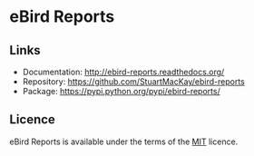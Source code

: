 # eBird Reports

## Links

* Documentation: http://ebird-reports.readthedocs.org/
* Repository: https://github.com/StuartMacKay/ebird-reports
* Package: https://pypi.python.org/pypi/ebird-reports/

## Licence

eBird Reports is available under the terms of the [MIT](https://opensource.org/licenses/MIT) licence.
